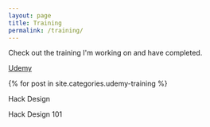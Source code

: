 ```yaml
---
layout: page
title: Training
permalink: /training/
---
```


Check out the training I'm working on and have completed.

[Udemy](https://www.udemy.com/user/tara-dunlop/)

{% for post in site.categories.udemy-training %}

Hack Design

Hack Design 101

